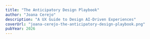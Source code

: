 ```yaml
---
title: "The Anticipatory Design Playbook"
author: "Joana Cerejo"
description: "A UX Guide to Design AI-Driven Experiences"
coverUrl: "joana-cerejo-the-anticipatory-design-playbook.png"
pubYear: 2026
---
```

